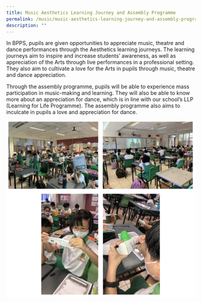 ```yaml
---
title: Music Aesthetics Learning Journey and Assembly Programme
permalink: /music/music-aesthetics-learning-journey-and-assembly-programme/
description: ""
---
```

In BPPS, pupils are given opportunities to appreciate music, theatre and dance performances through the Aesthetics learning journeys. The learning journeys aim to inspire and increase students’ awareness, as well as appreciation of the Arts through live performances in a professional setting. They also aim to cultivate a love for the Arts in pupils through music, theatre and dance appreciation.

  

Through the assembly programme, pupils will be able to experience mass participation in music-making and learning. They will also be able to know more about an appreciation for dance, which is in line with our school’s LLP (Learning for Life Programme). The assembly programme also aims to inculcate in pupils a love and appreciation for dance.

![](/images/musicaesthetic.png)